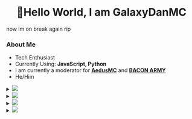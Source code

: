 <h1 align="center">👋Hello World, I am GalaxyDanMC</h1>

now im on break again rip

### About Me
- Tech Enthusiast
- Currently Using: **JavaScript, Python**
- I am currently a moderator for **[AedusMC](https://aedusmc.com/home/)** and **[BACON ARMY](https://discord.gg/myusernamesthis)**
- He/Him

<details>
<summary>
  <a href="https://github.com/GalaxyDanMC"><img src="https://img.shields.io/badge/-Contact-808080?style=for-the-badge" /></a>
</summary>

Discord: [GalaxyDanMC#0001](https://discord.com/users/448857983309316096)

[![Twitter Badge](https://img.shields.io/badge/-@GalaxyDanMC-1ca0f1?style=flat-square&labelColor=1ca0f1&logo=twitter&logoColor=white&link=https://twitter.com/GalaxyDanMC)](https://twitter.com/GalaxyDanMC)

<a href="https://www.youtube.com/channel/UCHkC2osaFTRngUZPbm-s9RQ"><img src="https://img.shields.io/badge/-GalaxyDanMC-red?&style=for-the-badge&logo=youtube&logoColor=white" height=25></a>
</details>

<details>
<summary>
  <a href="https://github.com/GalaxyDanMC"><img src="https://img.shields.io/badge/-Language%20And%20Tools-808080?style=for-the-badge" /></a>
</summary>
  
[![JavaScript](https://img.shields.io/badge/-JavaScript-black?style=flat&logo=javascript&link=https://github.com/GalaxyDanMC)](https://github.com/GalaxyDanMC)
[![Nodejs](https://img.shields.io/badge/-Nodejs-black?style=flat&logo=Node.js&link=https://github.com/GalaxyDanMC)](https://github.com/GalaxyDanMC) 

[![Git](https://img.shields.io/badge/-Git-black?style=flat&logo=git&link=https://github.com/GalaxyDanMC)](https://github.com/GalaxyDanMC) 
[![GitHub](https://img.shields.io/badge/-GitHub-181717?style=flat&logo=github&link=https://github.com/GalaxyDanMC)](https://github.com/GalaxyDanMC)
</details>

<details>
<summary>
  <a href="https://github.com/GalaxyDanMC"><img src="https://img.shields.io/badge/-Specs-808080?style=for-the-badge" /></a>
</summary>

- Laptop: **Acer Aspire 3**
- Specs: **Intel Core i5-10210U, 12 GB Ram, Nvidia GeForce MX230**
- Operating System: **Windows 10, Ubuntu Linux, MacOS Big Sur**
- Keyboard: **Royal Kludge RK61 (RK Browns)**
- Mouse: **Delux M700**
</details>

<details>
<summary>
  <a href="https://github.com/GalaxyDanMC"><img src="https://img.shields.io/badge/-statistics-808080?style=for-the-badge" /></a>
</summary>
  
<p align="left"> <img src="https://komarev.com/ghpvc/?username=GalaxyDanMC&label=Profile%20views&color=0e75b6&style=flat" alt="GalaxyDanMC" /> </p>

![GalaxyDanMC's github stats](https://github-readme-stats.vercel.app/api?username=GalaxyDanMC&show_icons=true&hide_border=true&theme=dark)

</details>

<!--
Wrote by: GalaxyDanMC <3
-->
